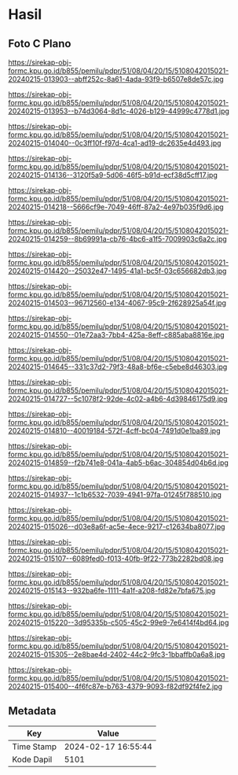 # Hasil

## Foto C Plano

https://sirekap-obj-formc.kpu.go.id/b855/pemilu/pdpr/51/08/04/20/15/5108042015021-20240215-013903--abff252c-8a61-4ada-93f9-b6507e8de57c.jpg

https://sirekap-obj-formc.kpu.go.id/b855/pemilu/pdpr/51/08/04/20/15/5108042015021-20240215-013953--b74d3064-8d1c-4026-b129-44999c4778d1.jpg

https://sirekap-obj-formc.kpu.go.id/b855/pemilu/pdpr/51/08/04/20/15/5108042015021-20240215-014040--0c3ff10f-f97d-4ca1-ad19-dc2635e4d493.jpg

https://sirekap-obj-formc.kpu.go.id/b855/pemilu/pdpr/51/08/04/20/15/5108042015021-20240215-014136--3120f5a9-5d06-46f5-b91d-ecf38d5cff17.jpg

https://sirekap-obj-formc.kpu.go.id/b855/pemilu/pdpr/51/08/04/20/15/5108042015021-20240215-014218--5666cf9e-7049-46ff-87a2-4e97b035f9d6.jpg

https://sirekap-obj-formc.kpu.go.id/b855/pemilu/pdpr/51/08/04/20/15/5108042015021-20240215-014259--8b69991a-cb76-4bc6-a1f5-7009903c6a2c.jpg

https://sirekap-obj-formc.kpu.go.id/b855/pemilu/pdpr/51/08/04/20/15/5108042015021-20240215-014420--25032e47-1495-41a1-bc5f-03c656682db3.jpg

https://sirekap-obj-formc.kpu.go.id/b855/pemilu/pdpr/51/08/04/20/15/5108042015021-20240215-014503--96712560-e134-4067-95c9-2f628925a54f.jpg

https://sirekap-obj-formc.kpu.go.id/b855/pemilu/pdpr/51/08/04/20/15/5108042015021-20240215-014550--01e72aa3-7bb4-425a-8eff-c885aba8816e.jpg

https://sirekap-obj-formc.kpu.go.id/b855/pemilu/pdpr/51/08/04/20/15/5108042015021-20240215-014645--331c37d2-79f3-48a8-bf6e-c5ebe8d46303.jpg

https://sirekap-obj-formc.kpu.go.id/b855/pemilu/pdpr/51/08/04/20/15/5108042015021-20240215-014727--5c1078f2-92de-4c02-a4b6-4d39846175d9.jpg

https://sirekap-obj-formc.kpu.go.id/b855/pemilu/pdpr/51/08/04/20/15/5108042015021-20240215-014810--40019184-572f-4cff-bc04-7491d0e1ba89.jpg

https://sirekap-obj-formc.kpu.go.id/b855/pemilu/pdpr/51/08/04/20/15/5108042015021-20240215-014859--f2b741e8-041a-4ab5-b6ac-304854d04b6d.jpg

https://sirekap-obj-formc.kpu.go.id/b855/pemilu/pdpr/51/08/04/20/15/5108042015021-20240215-014937--1c1b6532-7039-4941-97fa-01245f788510.jpg

https://sirekap-obj-formc.kpu.go.id/b855/pemilu/pdpr/51/08/04/20/15/5108042015021-20240215-015026--d03e8a6f-ac5e-4ece-9217-c12634ba8077.jpg

https://sirekap-obj-formc.kpu.go.id/b855/pemilu/pdpr/51/08/04/20/15/5108042015021-20240215-015107--6089fed0-f013-40fb-9f22-773b2282bd08.jpg

https://sirekap-obj-formc.kpu.go.id/b855/pemilu/pdpr/51/08/04/20/15/5108042015021-20240215-015143--932ba6fe-1111-4a1f-a208-fd82e7bfa675.jpg

https://sirekap-obj-formc.kpu.go.id/b855/pemilu/pdpr/51/08/04/20/15/5108042015021-20240215-015220--3d95335b-c505-45c2-99e9-7e6414f4bd64.jpg

https://sirekap-obj-formc.kpu.go.id/b855/pemilu/pdpr/51/08/04/20/15/5108042015021-20240215-015305--2e8bae4d-2402-44c2-9fc3-1bbaffb0a6a8.jpg

https://sirekap-obj-formc.kpu.go.id/b855/pemilu/pdpr/51/08/04/20/15/5108042015021-20240215-015400--4f6fc87e-b763-4379-9093-f82df92f4fe2.jpg


## Metadata

| Key        | Value               |
| ---------- | ------------------- |
| Time Stamp | 2024-02-17 16:55:44 |
| Kode Dapil | 5101                |



